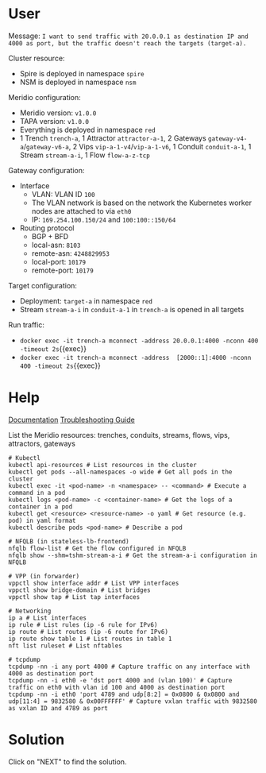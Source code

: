 # User

Message: `I want to send traffic with 20.0.0.1 as destination IP and 4000 as port, but the traffic doesn't reach the targets (target-a).`

Cluster resource:
* Spire is deployed in namespace `spire`
* NSM is deployed in namespace `nsm`

Meridio configuration:
* Meridio version: `v1.0.0`
* TAPA version: `v1.0.0`
* Everything is deployed in namespace `red`
* 1 Trench `trench-a`, 1 Attractor `attractor-a-1`, 2 Gateways `gateway-v4-a`/`gateway-v6-a`, 2 Vips `vip-a-1-v4`/`vip-a-1-v6`, 1 Conduit `conduit-a-1`, 1 Stream `stream-a-i`, 1 Flow `flow-a-z-tcp`

Gateway configuration:
* Interface
   * VLAN: VLAN ID `100`
   * The VLAN network is based on the network the Kubernetes worker nodes are attached to via `eth0`
   * IP: `169.254.100.150/24` and `100:100::150/64`
* Routing protocol
   * BGP + BFD
   * local-asn: `8103`
   * remote-asn: `4248829953`
   * local-port: `10179`
   * remote-port: `10179`

Target configuration:
* Deployment: `target-a` in namespace `red`
* Stream `stream-a-i` in `conduit-a-1` in `trench-a` is opened in all targets

Run traffic: 
* `docker exec -it trench-a mconnect -address 20.0.0.1:4000 -nconn 400 -timeout 2s`{{exec}}
* `docker exec -it trench-a mconnect -address  [2000::1]:4000 -nconn 400 -timeout 2s`{{exec}}

# Help

[Documentation](https://meridio.nordix.org/docs/v1.0.0/)
[Troubleshooting Guide](https://meridio.nordix.org/docs/v1.0.0/trouble-shooting/)

List the Meridio resources: trenches, conduits, streams, flows, vips, attractors, gateways

```
# Kubectl
kubectl api-resources # List resources in the cluster
kubectl get pods --all-namespaces -o wide # Get all pods in the cluster
kubectl exec -it <pod-name> -n <namespace> -- <command> # Execute a command in a pod
kubectl logs <pod-name> -c <container-name> # Get the logs of a container in a pod
kubectl get <resource> <resource-name> -o yaml # Get resource (e.g. pod) in yaml format 
kubectl describe pods <pod-name> # Describe a pod

# NFQLB (in stateless-lb-frontend)
nfqlb flow-list # Get the flow configured in NFQLB
nfqlb show --shm=tshm-stream-a-i # Get the stream-a-i configuration in NFQLB

# VPP (in forwarder)
vppctl show interface addr # List VPP interfaces 
vppctl show bridge-domain # List bridges
vppctl show tap # List tap interfaces

# Networking
ip a # List interfaces
ip rule # List rules (ip -6 rule for IPv6)
ip route # List routes (ip -6 route for IPv6)
ip route show table 1 # List routes in table 1
nft list ruleset # List nftables

# tcpdump
tcpdump -nn -i any port 4000 # Capture traffic on any interface with 4000 as destination port
tcpdump -nn -i eth0 -e 'dst port 4000 and (vlan 100)' # Capture traffic on eth0 with vlan id 100 and 4000 as destination port
tcpdump -nn -i eth0 'port 4789 and udp[8:2] = 0x0800 & 0x0800 and udp[11:4] = 9832580 & 0x00FFFFFF' # Capture vxlan traffic with 9832580 as vxlan ID and 4789 as port
```

# Solution

Click on "NEXT" to find the solution.